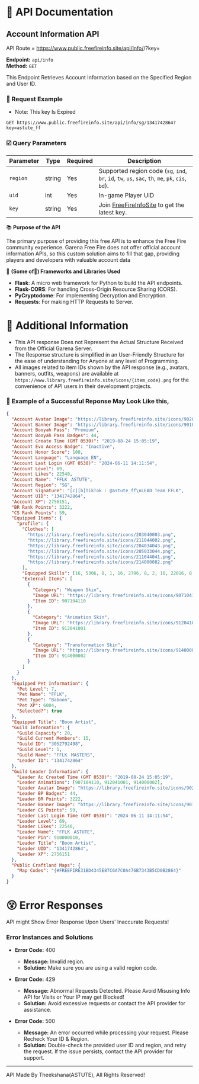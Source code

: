 # 📝 API Documentation

##  Account Information API
API Route = https://www.public.freefireinfo.site/api/info/<region>/<uid>?key=<key>

**Endpoint:** `api/info`  
**Method:** `GET`   

This Endpoint Retrieves Account Information based on the Specified Region and User ID.

### 📨 Request Example
* Note: This key Is Expired
```http
GET https://www.public.freefireinfo.site/api/info/sg/1341742864?key=astute_ff
```

### ☑️ Query Parameters


| Parameter     | Type   | Required | Description                                                                 |
|------------|--------|----------|-----------------------------------------------------------------------------|
| `region`   | string | Yes      | Supported region code (`sg`, `ind`, `br`, `id`, `tw`, `us`, `sac`, `th`, `me`, `pk`, `cis`, `bd`). |
| `uid`      | int    | Yes      | In-game Player UID                                                          |
| `key`      | string | Yes      | Join [FreeFireInfoSite](https://t.me/FreeFireInfoSite) to get the latest key.|

📚 **Purpose of the API**  

The primary purpose of providing this free API is to enhance the Free Fire community experience. Garena Free Fire does not offer official account information APIs, so this custom solution aims to fill that gap, providing players and developers with valuable account data


🧩 **(Some of🤫) Frameworks and Libraries Used**  
- **Flask**: A micro web framework for Python to build the API endpoints.
- **Flask-CORS**: For handling Cross-Origin Resource Sharing (CORS).
- **PyCryptodome**: For implementing Decryption and Encryption.
- **Requests**: For making HTTP Requests to Server.

# 📁 Additional Information

- This API response Does not Represent the Actual Structure Received from the Official Garena Server.
- The Response structure is simplified in an User-Friendly Structure for the ease of understanding for Anyone at any level of Programming.
- All images related to item IDs shown by the API response (e.g., avatars, banners, outfits, weapons) are available at `https://www.library.freefireinfo.site/icons/{item_code}.png` for the convenience of API users in their development projects.


### 💬 Example of a Successful Reponse May Look Like this,
```json
{
  "Account Avatar Image": "https://library.freefireinfo.site/icons/902044006.png",
  "Account Banner Image": "https://library.freefireinfo.site/icons/901043009.png",
  "Account Booyah Pass": "Premium",
  "Account Booyah Pass Badges": 44,
  "Account Create Time (GMT 0530)": "2019-08-24 15:05:19",
  "Account Evo Access Badge": "Inactive",
  "Account Honor Score": 100,
  "Account Language": "Language_EN",
  "Account Last Login (GMT 0530)": "2024-06-11 14:11:54",
  "Account Level": 69,
  "Account Likes": 22540,
  "Account Name": "FFLKㅤASTUTE",
  "Account Region": "SG",
  "Account Signature": "[c][b]TikTok : @astute_ff\nLEAD Team FFLK",
  "Account UID": "1341742864",
  "Account XP": 2756151,
  "BR Rank Points": 3222,
  "CS Rank Points": 59,
  "Equipped Items": {
    "profile": {
      "Clothes": [
        "https://library.freefireinfo.site/icons/203040003.png",
        "https://library.freefireinfo.site/icons/211044002.png",
        "https://library.freefireinfo.site/icons/204034043.png",
        "https://library.freefireinfo.site/icons/205033044.png",
        "https://library.freefireinfo.site/icons/211044041.png",
        "https://library.freefireinfo.site/icons/214000082.png"
      ],
      "Equipped Skills": [16, 5306, 8, 1, 16, 2706, 8, 2, 16, 22016, 8, 3, 16, 5706],
      "External Items": [
        {
          "Category": "Weapon Skin",
          "Image URL": "https://library.freefireinfo.site/icons/907104110.png",
          "Item ID": 907104110
        },
        {
          "Category": "Animation Skin",
          "Image URL": "https://library.freefireinfo.site/icons/912041001.png",
          "Item ID": 912041001
        },
        {
          "Category": "Transformation Skin",
          "Image URL": "https://library.freefireinfo.site/icons/914000002.png",
          "Item ID": 914000002
        }
      ]
    }
  },
  "Equipped Pet Information": {
    "Pet Level": 7,
    "Pet Name": "FFLK",
    "Pet Type": "Baboon",
    "Pet XP": 6004,
    "Selected?": true
  },
  "Equipped Title": "Boom Artist",
  "Guild Information": {
    "Guild Capacity": 20,
    "Guild Current Members": 15,
    "Guild ID": "3052792498",
    "Guild Level": 1,
    "Guild Name": "FFLKㅤMASTERS",
    "Leader ID": "1341742864"
  },
  "Guild Leader Information": {
    "Leader Ac Created Time (GMT 0530)": "2019-08-24 15:05:19",
    "Leader Animations": [907104110, 912041001, 914000002],
    "Leader Avatar Image": "https://library.freefireinfo.site/icons/902044006.png",
    "Leader BP Badges": 44,
    "Leader BR Points": 3222,
    "Leader Banner Image": "https://library.freefireinfo.site/icons/901043009.png",
    "Leader CS Points": 59,
    "Leader Last Login Time (GMT 0530)": "2024-06-11 14:11:54",
    "Leader Level": 69,
    "Leader Likes": 22540,
    "Leader Name": "FFLKㅤASTUTE",
    "Leader Pin": 910000010,
    "Leader Title": "Boom Artist",
    "Leader UID": "1341742864",
    "Leader XP": 2756151
  },
  "Public Craftland Maps": {
    "Map Codes": "{#FREEFIRE31BD4345E87C6A7C0A476B7343B5CD0B2864}"
  }
}

```
# 😵 Error Responses
API might Show Error Response Upon Users' Inaccurate Requests!

### Error Instances and Solutions

- **Error Code:** 400
  - **Message:** Invalid region.
  - **Solution:** Make sure you are using a valid region code.

- **Error Code:** 429
  - **Message:** Abnormal Requests Detected. Please Avoid Misusing Info API for Visits or Your IP may get Blocked!
  - **Solution:** Avoid excessive requests or contact the API provider for assistance.

- **Error Code:** 500
  - **Message:** An error occurred while processing your request. Please Recheck Your ID & Region.
  - **Solution:** Double-check the provided user ID and region, and retry the request. If the issue persists, contact the API provider for support.

---

API Made By Theekshana(ASTUTE),
All Rights Reserved!
